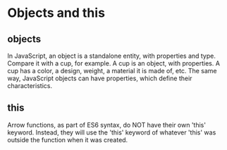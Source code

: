 # Objects and this

## objects

In JavaScript, an object is a standalone entity, with properties and type. Compare it with a cup, for example. A cup is an object, with properties. A cup has a color, a design, weight, a material it is made of, etc. The same way, JavaScript objects can have properties, which define their characteristics.

## this

Arrow functions, as part of ES6 syntax, do NOT have their own 'this' keyword. 
Instead, they will use the 'this' keyword of whatever 'this' was outside the function when it was created.
